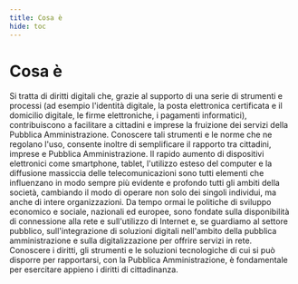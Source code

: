 ```yaml
---
title: Cosa è
hide: toc
---
```


# Cosa è

Si tratta di diritti digitali che, grazie al supporto di una serie di strumenti e processi (ad esempio
l'identità digitale, la posta elettronica certificata e il domicilio digitale, le firme elettroniche, i
pagamenti informatici), contribuiscono a facilitare a cittadini e imprese la fruizione dei servizi della
Pubblica Amministrazione. Conoscere tali strumenti e le norme che ne regolano l'uso, consente
inoltre di semplificare il rapporto tra cittadini, imprese e Pubblica Amministrazione.
Il rapido aumento di dispositivi elettronici come smartphone, tablet, l'utilizzo esteso del computer
e la diffusione massiccia delle telecomunicazioni sono tutti elementi che influenzano in modo
sempre più evidente e profondo tutti gli ambiti della società, cambiando il modo di operare non
solo dei singoli individui, ma anche di intere organizzazioni.
Da tempo ormai le politiche di sviluppo economico e sociale, nazionali ed europee, sono fondate
sulla disponibilità di connessione alla rete e sull'utilizzo di Internet e, se guardiamo al settore
pubblico, sull'integrazione di soluzioni digitali nell'ambito della pubblica amministrazione e sulla
digitalizzazione per offrire servizi in rete.
Conoscere i diritti, gli strumenti e le soluzioni tecnologiche di cui si può disporre per rapportarsi,
con la Pubblica Amministrazione, è fondamentale per esercitare appieno i diritti di cittadinanza.
